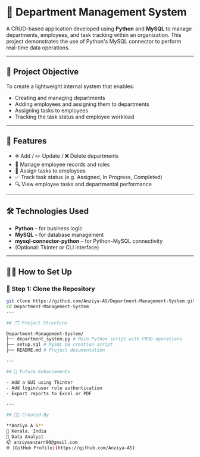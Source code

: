 # 🏢 Department Management System

A CRUD-based application developed using **Python** and **MySQL** to manage departments, employees, and task tracking within an organization. This project demonstrates the use of Python's MySQL connector to perform real-time data operations.

---

## 📌 Project Objective

To create a lightweight internal system that enables:
- Creating and managing departments
- Adding employees and assigning them to departments
- Assigning tasks to employees
- Tracking the task status and employee workload

---

## 🚀 Features

- ➕ Add / ✏️ Update / ❌ Delete departments
- 👤 Manage employee records and roles
- 📝 Assign tasks to employees
- ✅ Track task status (e.g. Assigned, In Progress, Completed)
- 🔍 View employee tasks and departmental performance

---

## 🛠 Technologies Used

- **Python** – for business logic
- **MySQL** – for database management
- **mysql-connector-python** – for Python–MySQL connectivity
- (Optional: Tkinter or CLI interface)

---

## 🧑‍💻 How to Set Up

### 🔹 Step 1: Clone the Repository

```bash
git clone https://github.com/Anziya-AS/Department-Management-System.git
cd Department-Management-System
---

## 🗂 Project Structure

Department-Management-System/
├── department_system.py # Main Python script with CRUD operations
├── setup.sql # MySQL DB creation script
├── README.md # Project documentation

---

## 📌 Future Enhancements

- Add a GUI using Tkinter
- Add login/user role authentication
- Export reports to Excel or PDF

---

## 👩‍💻 Created By

**Anziya A S**  
📍 Kerala, India  
💼 Data Analyst  
📫 anziyaanzarr90@gmail.com  
🌐 [GitHub Profile](https://github.com/Anziya-AS)
